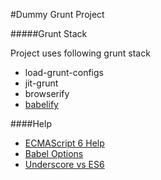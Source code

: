 #Dummy Grunt Project

#####Grunt Stack

Project uses following grunt stack

 - load-grunt-configs
 - jit-grunt
 - browserify
 - [babelify](https://github.com/babel/babelify)



####Help
- [ECMAScript 6 Help](https://www.sitepoint.com/?s=ecmascript+6)
- [Babel Options](http://babeljs.io/docs/usage/options/)
- [Underscore vs ES6](https://www.reindex.io/blog/you-might-not-need-underscore/)







